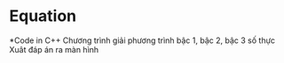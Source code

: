 # Equation
*Code in C++
Chương trình giải phương trình bậc 1, bậc 2, bậc 3 số thực 
Xuât đáp án ra màn hình

